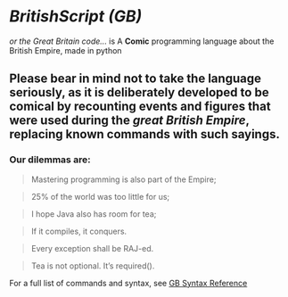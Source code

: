 # *BritishScript (GB)*
*or the Great Britain code...* is A **Comic** programming language about the British Empire, made in python

## Please bear in mind **not to take the language seriously**, as it is deliberately developed to be comical by recounting events and figures that were used during the *great British Empire*, replacing known commands with such sayings.

### Our dilemmas are:
> Mastering programming is also part of the Empire;

> 25% of the world was too little for us;

> I hope Java also has room for tea;

> If it compiles, it conquers.

> Every exception shall be RAJ-ed.

> Tea is not optional. It’s required().

For a full list of commands and syntax, see [GB Syntax Reference](SYNTAX.md)
